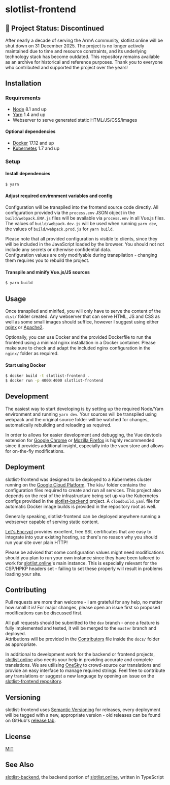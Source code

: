 # slotlist-frontend

## 📢 Project Status: Discontinued

After nearly a decade of serving the ArmA community, slotlist.online will be shut down on 31 December 2025. The project is no longer actively maintained due to time and resource constraints, and its underlying technology stack has become outdated. This repository remains available as an archive for historical and reference purposes. Thank you to everyone who contributed and supported the project over the years!

## Installation
### Requirements
* [Node](https://nodejs.org) 8.1 and up
* [Yarn](https://yarnpkg.com) 1.4 and up
* Webserver to serve generated static HTML/JS/CSS/images

#### Optional dependencies
* [Docker](https://www.docker.com/) 17.12 and up
* [Kubernetes](https://kubernetes.io/) 1.7 and up

### Setup
#### Install dependencies
```sh
$ yarn
```

#### Adjust required environment variables and config
Configuration will be transpiled into the frontend source code directly. All configuration provided via the `process.env` JSON object in the `build/webpack.ENV.js` files will be available via `process.env` in all Vue.js files. The values of `build/webpack.dev.js` will be used when running `yarn dev`, the values of `build/webpack.prod.js` for `yarn build`.

Please note that all provided configuration is visible to clients, since they will be included in the JavaScript loaded by the browser. You should not not include any secrets or otherwise confidential data.  
Configuration values are only modifyable during transpilation - changing them requires you to rebuild the project.

#### Transpile and minify Vue.js/JS sources
```sh
$ yarn build
```

## Usage
Once transpiled and minifed, you will only have to serve the content of the `dist/` folder created. Any webserver that can serve HTML, JS and CSS as well as some small images should suffice, however I suggest using either [nginx](https://www.nginx.com/) or [Apache2](https://httpd.apache.org/).

Optionally, you can use Docker and the provided Dockerfile to run the frontend using a minimal nginx installation in a Docker container. Please make sure to check and adapt the included nginx configuration in the `nginx/` folder as required.

#### Start using Docker
```sh
$ docker build -t slotlist-frontend .
$ docker run -p 4000:4000 slotlist-frontend
```

## Development
The easiest way to start developing is by setting up the required Node/Yarn environment and running `yarn dev`. Your sources will be transpiled using webpack and the original source folder will be watched for changes, automatically rebuilding and reloading as required.

In order to allows for easier development and debugging, the Vue devtools extension for [Google Chrome](https://chrome.google.com/webstore/detail/vuejs-devtools/nhdogjmejiglipccpnnnanhbledajbpd) or [Mozilla Firefox](https://addons.mozilla.org/en-US/firefox/addon/vue-js-devtools/) is highly recommended since it provides additional insight, especially into the vuex store and allows for on-the-fly modifications.

## Deployment
slotlist-frontend was designed to be deployed to a Kubernetes cluster running on the [Google Cloud Platform](https://cloud.google.com/). The `k8s/` folder contains the configuration files required to create and run all services. This project also depends on the rest of the infrastructure being set up via the Kubernetes configs provided in the [slotlist-backend](https://github.com/MorpheusXAUT/slotlist-backend) project. A `cloudbuild.yaml` file for automatic Docker image builds is provided in the repository root as well.

Generally speaking, slotlist-frontend can be deployed anywhere running a webserver capable of serving static content.

[Let's Encrypt](https://letsencrypt.org/) provides excellent, free SSL certificates that are easy to integrate into your existing hosting, so there's no reason why you should run your site over plain HTTP!

Please be advised that some configuration values might need modifications should you plan to run your own instance since they have been tailored to work for [slotlist.online](https://slotlist.online)'s main instance. This is especially relevant for the CSP/HPKP headers set - failing to set these properly will result in problems loading your site.

## Contributing
Pull requests are more than welcome - I am grateful for any help, no matter how small it is! For major changes, please open an issue first so proposed modifications can be discussed first.

All pull requests should be submitted to the `dev` branch - once a feature is fully implemented and tested, it will be merged to the `master` branch and deployed.  
Attributions will be provided in the [Contributors](docs/Contributors.md) file inside the `docs/` folder as appropriate.

In additional to development work for the backend or frontend projects, [slotlist.online](https://slotlist.online) also needs your help in providing accurate and complete translations. We are utilising [OneSky](https://morpheusxaut.oneskyapp.com/collaboration/project/133324) to crowd-source our translations and provide an easy interface to manage required strings. Feel free to contribute any translations or suggest a new language by opening an issue on the [slotlist-frontend repository](https://github.com/MorpheusXAUT/slotlist-frontend/issues).

## Versioning
slotlist-frontend uses [Semantic Versioning](https://semver.org/) for releases, every deployment will be tagged with a new, appropriate version - old releases can be found on GitHub's [release tab](https://github.com/MorpheusXAUT/slotlist-frontend/releases).

## License
[MIT](https://choosealicense.com/licenses/mit/)

## See Also
[slotlist-backend](https://github.com/MorpheusXAUT/slotlist-backend), the backend portion of [slotlist.online](https://slotlist.online), written in TypeScript
